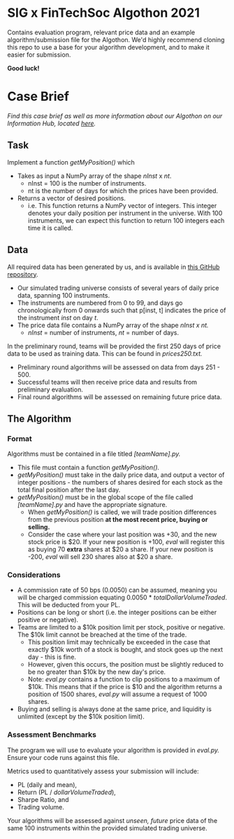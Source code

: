 # SIG x FinTechSoc Algothon 2021
Contains evaluation program, relevant price data and an example algorithm/submission file for the Algothon. We'd highly recommend cloning this repo to use a base for your algorithm development, and to make it easier for submission.

**Good luck!**

# Case Brief
*Find this case brief as well as more information about our Algothon on our Information Hub, located [here](https://www.notion.so/Algothon-2021-Information-Hub-3b65973a4a694d07952ff55706a6b1aa).*

## Task

Implement a function *getMyPosition()* which

- Takes as input a NumPy array of the shape *nInst* x *nt*.
    - nInst = 100 is the number of instruments.
    - nt is the number of days for which the prices have been provided.
- Returns a vector of desired positions.
    - i.e. This function returns a NumPy vector of integers. This integer denotes your daily position per instrument in the universe. With 100 instruments, we can expect this function to return 100 integers each time it is called.

## Data

All required data has been generated by us, and is available in [this GitHub repository](https://github.com/oniewankenobi/algothon21). 

- Our simulated trading universe consists of several years of daily price data, spanning 100 instruments.
- The instruments are numbered from 0 to 99, and days go chronologically from 0 onwards such that p[inst, t] indicates the price of the instrument *inst* on day *t*.
- The price data file contains a NumPy array of the shape *nInst x nt.*
    - *nInst* = number of instruments, *nt* = number of days.

In the preliminary round, teams will be provided the first 250 days of price data to be used as training data. This can be found in *prices250.txt.*

- Preliminary round algorithms will be assessed on data from days 251 - 500.
- Successful teams will then receive price data and results from preliminary evaluation.
- Final round algorithms will be assessed on remaining future price data.

## The Algorithm

### Format

Algorithms must be contained in a file titled *[teamName].py.* 

- This file must contain a function *getMyPosition().*
- *getMyPosition()* must take in the daily price data, and output a vector of integer positions - the numbers of shares desired for each stock as the total final position after the last day.
- *getMyPosition()* must be in the global scope of the file called *[teamName].py* and have the appropriate signature.
    - When *getMyPosition()* is called, we will trade position differences from the previous position **at the most recent price, buying or selling.** 
    - Consider the case where your last position was +30, and the new stock price is $20. If your new position is +100, *eval* will register this as buying 70 **extra** shares at $20 a share. If your new position is -200, *eval* will sell 230 shares also at $20 a share.

### **Considerations**

- A commission rate of 50 bps (0.0050) can be assumed, meaning you will be charged commission equating 0.0050 * *totalDollarVolumeTraded*. This will be deducted from your PL.
- Positions can be long or short (i.e. the integer positions can be either positive or negative).
- Teams are limited to a $10k position limit per stock, positive or negative. The $10k limit cannot be breached at the time of the trade.
    - This position limit may technically be exceeded in the case that exactly $10k worth of a stock is bought, and stock goes up the next day - this is fine.
    - However, given this occurs, the position must be slightly reduced to be no greater than $10k by the new day's price.
    - Note: *eval.py* contains a function to clip positions to a maximum of $10k. This means that if the price is $10 and the algorithm returns a position of 1500 shares, *eval.py* will assume a request of 1000 shares.
- Buying and selling is always done at the same price, and liquidity is unlimited (except by the $10k position limit).

### **Assessment Benchmarks**

The program we will use to evaluate your algorithm is provided in *eval.py.* Ensure your code runs against this file. 

Metrics used to quantitatively assess your submission will include:

- PL (daily and mean),
- Return (PL / *dollarVolumeTraded*),
- Sharpe Ratio, and
- Trading volume.

Your algorithms will be assessed against *unseen, future* price data of the same 100 instruments within the provided simulated trading universe.


